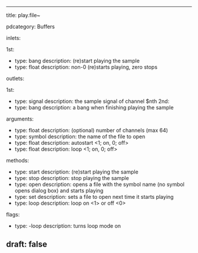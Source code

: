 --- 


title: play.file~

pdcategory: Buffers

inlets:

  1st:
  - type: bang
    description: (re)start playing the sample
  - type: float
    description: non-0 (re)starts playing, zero stops

outlets:

  1st:
  - type: signal
    description: the sample signal of channel $nth
  2nd:
  - type: bang
    description: a bang when finishing playing the sample

arguments:
  - type: float
    description: (optional) number of channels (max 64)
  - type: symbol
    description: the name of the file to open
  - type: float
    description: autostart <1; on, 0; off>
  - type: float
    description: loop <1; on, 0; off>

methods:
  - type: start
    description: (re)start playing the sample
  - type: stop
    description: stop playing the sample
  - type: open <symbol>
    description: opens a file with the symbol name (no symbol opens dialog box) and starts playing
  - type: set <symbol>
    description: sets a file to open next time it starts playing
  - type: loop <float>
    description: loop on <1> or off <0>

flags:
  - type: -loop
    description: turns loop mode on

draft: false
---